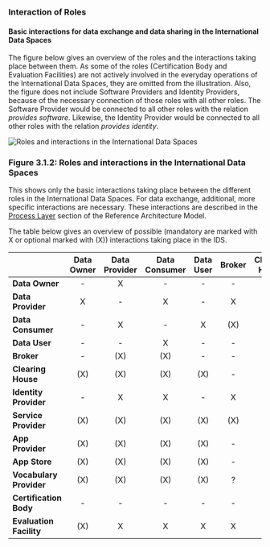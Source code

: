 ### Interaction of Roles ###

#### Basic interactions for data exchange and data sharing in the International Data Spaces ####

The figure below gives an overview of the roles and the interactions taking place between
them. As some of the roles (Certification Body and Evaluation
Facilities) are not actively involved in the everyday operations of the
International Data Spaces, they are omitted from the illustration. Also,
the figure does not include Software Providers and Identity Providers,
because of the necessary connection of those roles with all other roles.
The Software Provider would be connected to all other roles with the
relation _provides software_. Likewise, the Identity Provider
would be connected to all other roles with the relation _provides
identity_.

![ Roles and interactions in the International Data
Spaces](./media/image18.png)
### Figure 3.1.2: Roles and interactions in the International Data Spaces

This shows only the basic interactions taking place between the different
roles in the International Data Spaces. For data exchange, additional,
more specific interactions are necessary. These interactions are
described in the [Process Layer](../3_4_Process_Layer/README.md) section of the Reference Architecture
Model.

The table below gives an overview of possible (mandatory are marked with X
or optional marked with (X)) interactions taking place in the IDS.

|                          | Data Owner  | Data Provider  | Data Consumer  | Data User  | Broker  | Clearing House  | Identity Provider  | Service Provider  | App Provider  | App Store  | Vocabulary Provider | Certification Body  | Evaluation Facility  |
|------------------------- |:----------: |:-------------: |:-------------: |:---------: |:------: |:--------------: |:-----------------: |:----------------: |:------------: |:---------: |:------------------: |:------------------: |:--------------------: |
| **Data Owner**           |      -      |       X        |       -        |     -      |    -    |       (X)       |         -          |        (X)        |      (X)      |    (X)     |         (X)         |          -          |          (X)          |
| **Data Provider**        |      X      |       -        |       X        |     -      |    X    |       (X)       |         X          |        (X)        |      (X)      |    (X)     |         (X)         |          -          |           X           |
| **Data Consumer**        |      -      |       X        |       -        |     X      |   (X)   |       (X)       |         X          |        (X)        |      (X)      |    (X)     |         (X)         |          -          |           X           |
| **Data User**            |      -      |       -        |       X        |     -      |    -    |       (X)       |         -          |        (X)        |      (X)      |    (X)     |         (X)         |          -          |          (X)          |
| **Broker**               |      -      |      (X)       |      (X)       |     -      |    -    |        -        |         X          |        (X)        |       -       |     -      |          ?          |          -          |           X           |
| **Clearing House**       |     (X)     |      (X)       |      (X)       |    (X)     |    -    |        -        |         X          |        (X)        |      (X)      |    (X)     |         (X)         |          -          |           X           |
| **Identity Provider**    |      -      |       X        |       X        |     -      |    X    |        X        |     Federation     |         -         |     (X)?      |    (X)?    |          -          |          -          |           X           |
| **Service Provider**     |     (X)     |      (X)       |      (X)       |    (X)     |   (X)   |       (X)       |         -          |         -         |      (X)      |    (X)     |         (X)         |          -          |           X           |
| **App Provider**         |     (X)     |      (X)       |      (X)       |    (X)     |    -    |       (X)       |        (X)         |        (X)        |       -       |    (X)     |          -          |          -          |          (X)          |
| **App Store**            |     (X)     |      (X)       |      (X)       |    (X)     |    -    |       (X)       |        (X)         |        (X)        |      (X)      |     -      |         (X)         |          -          |          (X)          |
| **Vocabulary Provider**  |     (X)     |      (X)       |      (X)       |    (X)     |    ?    |       (X)       |        (X)         |        (X)        |      (X)      |    (X)     |          -          |          -          |           X           |
| **Certification Body**   |      -      |       -        |       -        |     -      |    -    |        -        |         -          |         -         |       -       |     -      |          -          |          -          |           X           |
| **Evaluation Facility**  |     (X)     |       X        |       X        |     X      |    X    |        X        |         X          |         X         |      (X)      |     X      |          X          |          X          |           -           |

